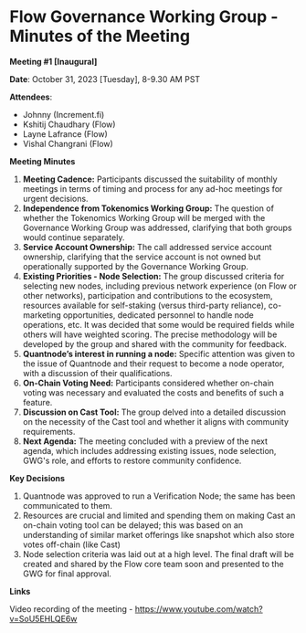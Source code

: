 # **Flow Governance Working Group** - Minutes of the Meeting

**Meeting #1 [Inaugural]**

**Date**: October 31, 2023 [Tuesday], 8-9.30 AM PST

**Attendees**:

- Johnny (Increment.fi)
- Kshitij Chaudhary (Flow)
- Layne Lafrance (Flow)
- Vishal Changrani (Flow)

**Meeting Minutes**

1. **Meeting Cadence:** Participants discussed the suitability of monthly meetings in terms of timing and process for any ad-hoc meetings for urgent decisions.
2. **Independence from Tokenomics Working Group:** The question of whether the Tokenomics Working Group will be merged with the Governance Working Group was addressed, clarifying that both groups would continue separately.
3. **Service Account Ownership:** The call addressed service account ownership, clarifying that the service account is not owned but operationally supported by the Governance Working Group.
4. **Existing Priorities - Node Selection:** The group discussed criteria for selecting new nodes, including previous network experience (on Flow or other networks), participation and contributions to the ecosystem, resources available for self-staking (versus third-party reliance), co-marketing opportunities, dedicated personnel to handle node operations, etc. It was decided that some would be required fields while others will have weighted scoring. The precise methodology will be developed by the group and shared with the community for feedback.
5. **Quantnode’s interest in running a node:** Specific attention was given to the issue of Quantnode and their request to become a node operator, with a discussion of their qualifications.
6. **On-Chain Voting Need:** Participants considered whether on-chain voting was necessary and evaluated the costs and benefits of such a feature.
7. **Discussion on Cast Tool:** The group delved into a detailed discussion on the necessity of the Cast tool and whether it aligns with community requirements.
8. **Next Agenda:** The meeting concluded with a preview of the next agenda, which includes addressing existing issues, node selection, GWG's role, and efforts to restore community confidence.

**Key Decisions**

1. Quantnode was approved to run a Verification Node; the same has been communicated to them. 
2. Resources are crucial and limited and spending them on making Cast an on-chain voting tool can be delayed; this was based on an understanding of similar market offerings like snapshot which also store votes off-chain (like Cast)
3. Node selection criteria was laid out at a high level. The final draft will be created and shared by the Flow core team soon and presented to the GWG for final approval.

**Links**

Video recording of the meeting - https://www.youtube.com/watch?v=SoU5EHLQE6w

